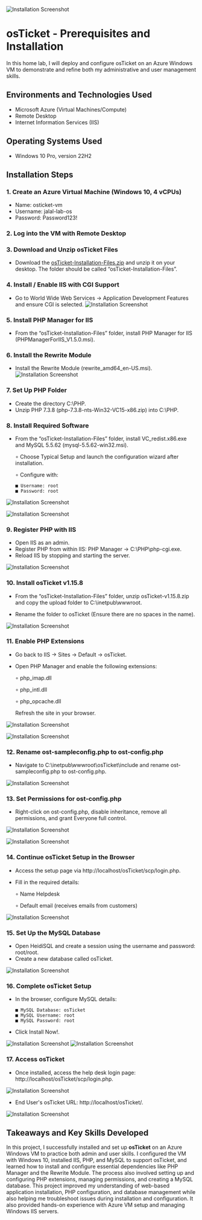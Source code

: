 ![Installation Screenshot](https://github.com/Jalal-Hatamleh/osTicket-Setup/blob/main/images/1.png?raw=true)

# osTicket - Prerequisites and Installation

In this home lab, I will deploy and configure osTicket on an Azure Windows VM to demonstrate and refine both my administrative and user management skills.

## Environments and Technologies Used
* Microsoft Azure (Virtual Machines/Compute)
* Remote Desktop
* Internet Information Services (IIS)

## Operating Systems Used
* Windows 10 Pro, version 22H2

## Installation Steps
### 1. Create an Azure Virtual Machine (Windows 10, 4 vCPUs)
* Name: osticket-vm
* Username: jalal-lab-os
* Password: Password123!

### 2. Log into the VM with Remote Desktop

### 3. Download and Unzip osTicket Files
* Download the [osTicket-Installation-Files.zip](https://drive.google.com/uc?export=download&id=1b3RBkXTLNGXbibeMuAynkfzdBC1NnqaD) and unzip it on your desktop. The folder should be called “osTicket-Installation-Files”.

### 4. Install / Enable IIS with CGI Support
* Go to World Wide Web Services -> Application Development Features and ensure CGI is selected.
![Installation Screenshot](https://github.com/Jalal-Hatamleh/osTicket-Setup/blob/main/images/1.png?raw=true)

### 5. Install PHP Manager for IIS
* From the “osTicket-Installation-Files” folder, install PHP Manager for IIS (PHPManagerForIIS_V1.5.0.msi).

### 6. Install the Rewrite Module
* Install the Rewrite Module (rewrite_amd64_en-US.msi).
![Installation Screenshot](https://github.com/Jalal-Hatamleh/osTicket-Setup/blob/main/images/1.png?raw=true)

### 7. Set Up PHP Folder
* Create the directory C:\PHP.
* Unzip PHP 7.3.8 (php-7.3.8-nts-Win32-VC15-x86.zip) into C:\PHP.


### 8. Install Required Software
* From the “osTicket-Installation-Files” folder, install VC_redist.x86.exe and MySQL 5.5.62 (mysql-5.5.62-win32.msi).

     ∘ Choose Typical Setup and launch the configuration wizard after installation.

     ∘ Configure with:

      ■ Username: root
      ■ Password: root


![Installation Screenshot](https://github.com/Jalal-Hatamleh/osTicket-Setup/blob/main/images/1.png?raw=true)

![Installation Screenshot](https://github.com/Jalal-Hatamleh/osTicket-Setup/blob/main/images/1.png?raw=true)



### 9. Register PHP with IIS

* Open IIS as an admin.
* Register PHP from within IIS: PHP Manager -> C:\PHP\php-cgi.exe.
* Reload IIS by stopping and starting the server.

![Installation Screenshot](https://github.com/Jalal-Hatamleh/osTicket-Setup/blob/main/images/1.png?raw=true)


### 10. Install osTicket v1.15.8

* From the “osTicket-Installation-Files” folder, unzip osTicket-v1.15.8.zip and copy the upload folder to C:\inetpub\wwwroot.

* Rename the folder to osTicket (Ensure there are no spaces in the name).

![Installation Screenshot](https://github.com/Jalal-Hatamleh/osTicket-Setup/blob/main/images/1.png?raw=true)


### 11. Enable PHP Extensions

* Go back to IIS -> Sites -> Default -> osTicket.

* Open PHP Manager and enable the following extensions:

     ∘ php_imap.dll

     ∘ php_intl.dll

     ∘ php_opcache.dll

    Refresh the site in your browser.

![Installation Screenshot](https://github.com/Jalal-Hatamleh/osTicket-Setup/blob/main/images/1.png?raw=true)

![Installation Screenshot](https://github.com/Jalal-Hatamleh/osTicket-Setup/blob/main/images/1.png?raw=true)


### 12. Rename ost-sampleconfig.php to ost-config.php

* Navigate to C:\inetpub\wwwroot\osTicket\include and rename ost-sampleconfig.php to ost-config.php.

![Installation Screenshot](https://github.com/Jalal-Hatamleh/osTicket-Setup/blob/main/images/1.png?raw=true)


### 13. Set Permissions for ost-config.php

* Right-click on ost-config.php, disable inheritance, remove all permissions, and grant Everyone full control.

![Installation Screenshot](https://github.com/Jalal-Hatamleh/osTicket-Setup/blob/main/images/1.png?raw=true)

![Installation Screenshot](https://github.com/Jalal-Hatamleh/osTicket-Setup/blob/main/images/1.png?raw=true)


### 14. Continue osTicket Setup in the Browser

* Access the setup page via http://localhost/osTicket/scp/login.php.
* Fill in the required details:

     ∘ Name Helpdesk

     ∘ Default email (receives emails from customers)

![Installation Screenshot](https://github.com/Jalal-Hatamleh/osTicket-Setup/blob/main/images/1.png?raw=true)


### 15. Set Up the MySQL Database

* Open HeidiSQL and create a session using the username and password: root/root.
* Create a new database called osTicket.

![Installation Screenshot](https://github.com/Jalal-Hatamleh/osTicket-Setup/blob/main/images/1.png?raw=true)


### 16. Complete osTicket Setup

* In the browser, configure MySQL details:

      ■ MySQL Database: osTicket
      ■ MySQL Username: root
      ■ MySQL Password: root

* Click Install Now!.

![Installation Screenshot](https://github.com/Jalal-Hatamleh/osTicket-Setup/blob/main/images/1.png?raw=true)
![Installation Screenshot](https://github.com/Jalal-Hatamleh/osTicket-Setup/blob/main/images/1.png?raw=true)


### 17. Access osTicket

* Once installed, access the help desk login page: http://localhost/osTicket/scp/login.php.

![Installation Screenshot](https://github.com/Jalal-Hatamleh/osTicket-Setup/blob/main/images/1.png?raw=true)


* End User's osTicket URL: http://localhost/osTicket/.

![Installation Screenshot](https://github.com/Jalal-Hatamleh/osTicket-Setup/blob/main/images/1.png?raw=true)



**Takeaways and Key Skills Developed**  
---

In this project, I successfully installed and set up **osTicket** on an Azure Windows VM to practice both admin and user skills. I configured the VM with Windows 10, installed IIS, PHP, and MySQL to support osTicket, and learned how to install and configure essential dependencies like PHP Manager and the Rewrite Module. The process also involved setting up and configuring PHP extensions, managing permissions, and creating a MySQL database. This project improved my understanding of web-based application installation, PHP configuration, and database management while also helping me troubleshoot issues during installation and configuration. It also provided hands-on experience with Azure VM setup and managing Windows IIS servers.
